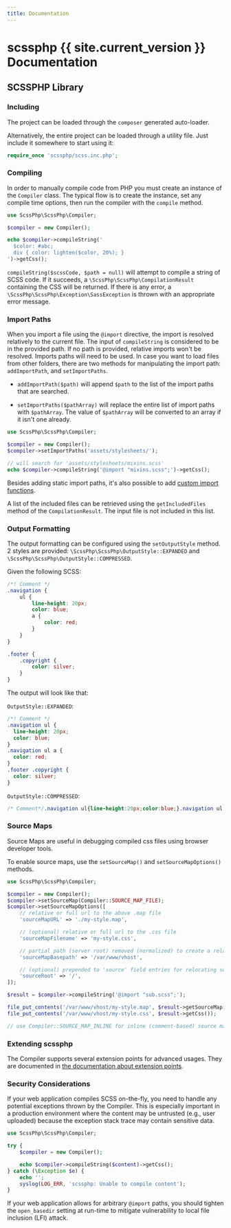 ```yaml
---
title: Documentation
---
```


# scssphp {{ site.current_version }} Documentation

## SCSSPHP Library

### Including

The project can be loaded through the `composer` generated auto-loader.

Alternatively, the entire project can be loaded through a utility file.
Just include it somewhere to start using it:

```php
require_once 'scssphp/scss.inc.php';
```

### Compiling

In order to manually compile code from PHP you must create an instance of the
`Compiler` class. The typical flow is to create the instance, set any compile time
options, then run the compiler with the `compile` method.

```php
use ScssPhp\ScssPhp\Compiler;

$compiler = new Compiler();

echo $compiler->compileString('
  $color: #abc;
  div { color: lighten($color, 20%); }
')->getCss();
```

`compileString($scssCode, $path = null)` will attempt to compile a string of
SCSS code. If it succeeds, a `\ScssPhp\ScssPhp\CompilationResult` containing the
CSS will be returned. If there is any error, a
`\ScssPhp\ScssPhp\Exception\SassException` is thrown with an appropriate error
message.

### Import Paths

When you import a file using the `@import` directive,
the import is resolved relatively to the current file. The input of `compileString`
is considered to be in the provided path. If no path is provided, relative imports
won't be resolved. Imports paths will need to be used.
In case you want to load files from other folders, there are two methods for
 manipulating the import path: `addImportPath`, and `setImportPaths`.

* `addImportPath($path)` will append `$path` to the list of the import
  paths that are searched.

* `setImportPaths($pathArray)` will replace the entire list of import paths with
  `$pathArray`. The value of `$pathArray` will be converted to an array if it
  isn't one already.

```php
use ScssPhp\ScssPhp\Compiler;

$compiler = new Compiler();
$compiler->setImportPaths('assets/stylesheets/');

// will search for 'assets/stylesheets/mixins.scss'
echo $compiler->compileString('@import "mixins.scss";')->getCss();
```

Besides adding static import paths, it's also possible to add
[custom import functions](./extending/importers.md).

A list of the included files can be retrieved using the `getIncludedFiles`
method of the `CompilationResult`. The input file is not included in this list.

### Output Formatting

The output formatting can be configured using the `setOutputStyle` method.
2 styles are provided: `\ScssPhp\ScssPhp\OutputStyle::EXPANDED` and
`\ScssPhp\ScssPhp\OutputStyle::COMPRESSED`.

Given the following SCSS:

```scss
/*! Comment */
.navigation {
    ul {
        line-height: 20px;
        color: blue;
        a {
            color: red;
        }
    }
}

.footer {
    .copyright {
        color: silver;
    }
}
```

The output will look like that:

`OutputStyle::EXPANDED`:

```css
/*! Comment */
.navigation ul {
  line-height: 20px;
  color: blue;
}
.navigation ul a {
  color: red;
}
.footer .copyright {
  color: silver;
}
```

`OutputStyle::COMPRESSED`:

```css
/* Comment*/.navigation ul{line-height:20px;color:blue;}.navigation ul a{color:red;}.footer .copyright{color:silver;}
```

### Source Maps

Source Maps are useful in debugging compiled css files using browser developer tools.

To enable source maps, use the `setSourceMap()` and `setSourceMapOptions()` methods.

```php
use ScssPhp\ScssPhp\Compiler;

$compiler = new Compiler();
$compiler->setSourceMap(Compiler::SOURCE_MAP_FILE);
$compiler->setSourceMapOptions([
    // relative or full url to the above .map file
    'sourceMapURL' => './my-style.map',

    // (optional) relative or full url to the .css file
    'sourceMapFilename' => 'my-style.css',

    // partial path (server root) removed (normalized) to create a relative url
    'sourceMapBasepath' => '/var/www/vhost',

    // (optional) prepended to 'source' field entries for relocating source files
    'sourceRoot' => '/',
]);

$result = $compiler->compileString('@import "sub.scss";');

file_put_contents('/var/www/vhost/my-style.map', $result->getSourceMap());
file_put_contents('/var/www/vhost/my-style.css', $result->getCss());

// use Compiler::SOURCE_MAP_INLINE for inline (comment-based) source maps
```

### Extending scssphp

The Compiler supports several extension points for advanced usages. They are
documented in [the documentation about extension points](./extending/).

### Security Considerations

If your web application compiles SCSS on-the-fly, you need to handle any potential
exceptions thrown by the Compiler. This is especially important in a production
environment where the content may be untrusted (e.g., user uploaded) because
the exception stack trace may contain sensitive data.

```php
use ScssPhp\ScssPhp\Compiler;

try {
    $compiler = new Compiler();

    echo $compiler->compileString($content)->getCss();
} catch (\Exception $e) {
    echo '';
    syslog(LOG_ERR, 'scssphp: Unable to compile content');
}
```

If your web application allows for arbitrary `@import` paths, you should
tighten the `open_basedir` setting at run-time to mitigate vulnerability to
local file inclusion (LFI) attack.
